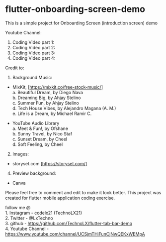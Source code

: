 # flutter-onboarding-screen-demo

This is a simple project for Onboarding Screen (introduction screen) demo

Youtube Channel:
 1. Coding Video part 1:    <br/>
 2. Coding Video part 2:    <br/>
 3. Coding Video part 3:    <br/>
 4. Coding Video part 4:    <br/>
 
Credit to: 

1) Background Music:
  - MixKit, [https://mixkit.co/free-stock-music/] <br/>
  a. Beautiful Dream, by Diego Nava <br/>
  b. Dreaming Big, by Ahjay Stelino <br/>
  c. Summer Fun, by Ahjay Stelino <br/>
  d. Tech House Vibes, by Alejandro Magana (A. M.) <br/>
  e. Life is a Dream, by Michael Ramir C. <br/>
 
 - YouTube Audio Library <br/>
 a. Meet & Fun!, by Ofshane <br/>
 b. Sunny Travel, by Nico Staf <br/>
 c. Sunset Dream, by Cheel <br/>
 d. Soft Feeling, by Cheel <br/>

2) Images:
  - storyset.com [https://storyset.com/] <br/>

4) Preview background:
  - Canva 

Please feel free to comment and edit to make it look better. This project was created for flutter mobile application coding exercise. 

follow me @ <br/>
    1. Instagram - codelx21 (TechnoLX21) <br/>
    2. Twitter - @LxTechno <br/>
    3. github - https://github.com/TechnoLX/flutter-tab-bar-demo <br/>
    4. Youtube Channel - https://www.youtube.com/channel/UCSjmTHiFunCjNwQEKxWEMpA <br/>
